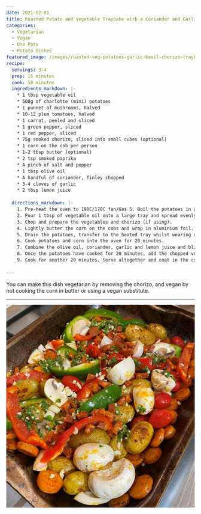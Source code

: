 ```yaml
---
date: 2021-02-01
title: Roasted Potato and Vegetable Traybake with a Coriander and Garlic Drizzle
categories:
  - Vegetarian
  - Vegan
  - One Pots
  - Potato Dishes
featured_image: /images/roasted-veg-potatoes-garlic-basil-chorizo-traybake-img1.JPG
recipe:
  servings: 3-4
  prep: 15 minutes
  cook: 50 minutes
  ingredients_markdown: |-
    * 1 tbsp vegetable oil
    * 500g of charlotte (mini) potatoes
    * 1 punnet of mushrooms, halved
    * 10-12 plum tomatoes, halved
    * 1 carrot, peeled and sliced
    * 1 green pepper, sliced
    * 1 red pepper, sliced
    * 75g smoked chorizo, sliced into small cubes (optional)
    * 1 corn on the cob per person
    * 1-2 tbsp butter (optional)
    * 2 tsp smoked paprika
    * A pinch of salt and pepper
    * 1 tbsp olive oil
    * A handful of coriander, finley chopped
    * 3-4 cloves of garlic
    * 2 tbsp lemon juice

  directions_markdown: |-
    1. Pre-heat the oven to 190C/170C fan/Gas 5. Boil the potatoes in a saucepan for 20 minutes on a medium heat.
    2. Pour 1 tbsp of vegetable oil onto a large tray and spread evenly. Place it in the oven on its own to heat up while the potatoes cook.
    3. Chop and prepare the vegetables and chorizo (if using).
    4. Lightly butter the corn on the cobs and wrap in aluminium foil. Place onto a separate baking tray.
    5. Drain the potatoes, transfer to the heated tray whilst wearing oven mitts (be careful not to splash yourself with hot oil). Sprinkle with salt, pepper and a small coat of smoked paprika. Gently shake the tray to combine the seasoning.
    6. Cook potatoes and corn into the oven for 20 minutes.
    7. Combine the olive oil, coriander, garlic and lemon juice and blitz in a food processor (if you don't have one finely chop the coriander and garlic and combine with oil and lemon juice in a bowl).
    8. Once the potatoes have cooked for 20 minutes, add the chopped vegetables, chorizo. If you need more oil add another tsp of olive oil on top and shake again, but remember vegetables release a lot of water whilst cooking so don't overdo it.
    9. Cook for another 20 minutes. Serve altogether and coat in the coriander and garlic drizzle. 

---
```

You can make this dish vegetarian by removing the chorizo, and vegan by not cooking the corn in butter or using a vegan substitute. 

---
![Before the veggies are in to cook](/images/roasted-veg-potatoes-garlic-basil-chorizo-traybake-img2.jpg)